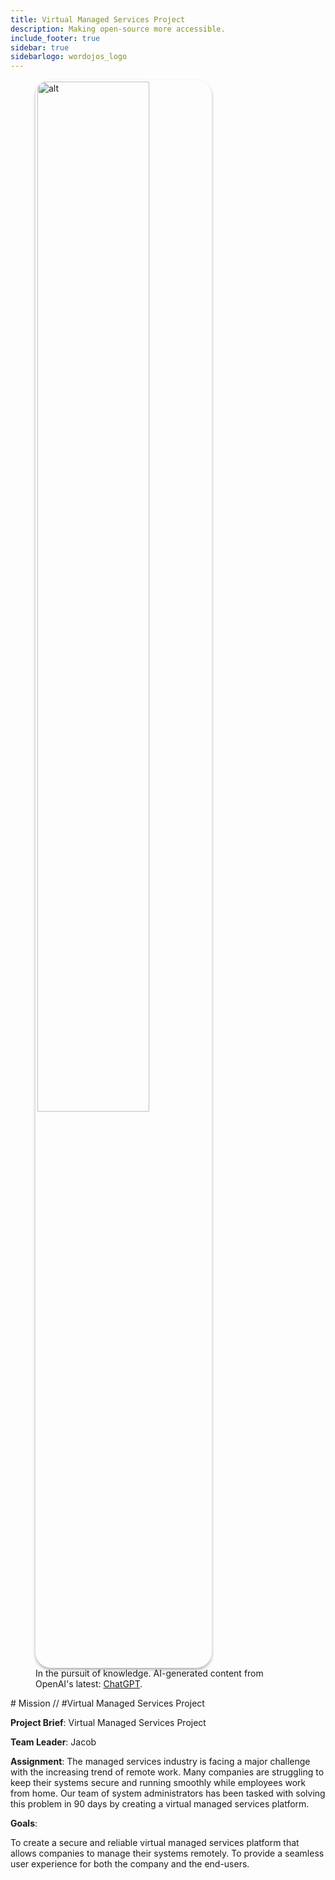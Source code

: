 ```yaml
---
title: Virtual Managed Services Project
description: Making open-source more accessible.
include_footer: true
sidebar: true
sidebarlogo: wordojos_logo
---
```

<figure>
    <img src='/uploads/mechs/Barista.png' style="width: 65%;height: 65%;padding: 3px; box-shadow: 0 3px 5px rgba(0,0,0,.3);border-radius: 25px;overflow: hidden;border: none;" align="middle"; alt='alt'; alt='student in hoody with laptop';/>
    <figcaption>In the pursuit of knowledge.  AI-generated content from OpenAI's latest: <a href="https://openai.com/blog/chatgpt/" >ChatGPT</a>.</figcaption>
</figure>
# Mission // #Virtual Managed Services Project

**Project Brief**: Virtual Managed Services Project

**Team Leader**: Jacob

**Assignment**: The managed services industry is facing a major challenge with the increasing trend of remote work. Many companies are struggling to keep their systems secure and running smoothly while employees work from home. Our team of system administrators has been tasked with solving this problem in 90 days by creating a virtual managed services platform.

**Goals**:

To create a secure and reliable virtual managed services platform that allows companies to manage their systems remotely.
To provide a seamless user experience for both the company and the end-users.